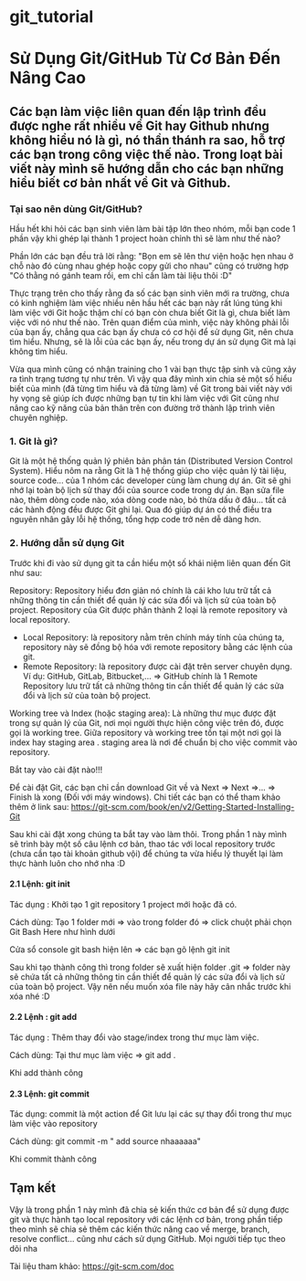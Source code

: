# git_tutorial

# Sử Dụng Git/GitHub Từ Cơ Bản Đến Nâng Cao
## Các bạn làm việc liên quan đến lập trình đều được nghe rất nhiều về Git hay Github nhưng không hiểu nó là gì, nó thần thánh ra sao, hỗ trợ các bạn trong công việc thế nào. Trong loạt bài viết này mình sẽ hướng dẫn cho các bạn những hiểu biết cơ bản nhất về Git và Github.
### Tại sao nên dùng Git/GitHub?
Hầu hết khi hỏi các bạn sinh viên làm bài tập lớn theo nhóm, mỗi bạn code 1 phần vậy khi ghép lại thành 1 project hoàn chỉnh thì sẽ làm như thế nào?

Phần lớn các bạn đều trả lời rằng: "Bọn em sẽ lên thư viện hoặc hẹn nhau ở chỗ nào đó cùng nhau ghép hoặc copy gửi cho nhau" cũng có trường hợp "Có thằng nó gánh team rồi, em chỉ cần làm tài liệu thôi :D"

Thực trạng trên cho thấy rằng đa số các bạn sinh viên mới ra trường, chưa có kinh nghiệm làm việc nhiều nên hầu hết các bạn này rất lúng túng khi làm việc với Git hoặc thậm chí có bạn còn chưa biết Git là gì, chưa biết làm việc với nó như thế nào. Trên quan điểm của mình, việc này không phải lỗi của bạn ấy, chẳng qua các bạn ấy chưa có cơ hội để sử dụng Git, nên chưa tìm hiểu. Nhưng, sẽ là lỗi của các bạn ấy, nếu trong dự án sử dụng Git mà lại không tìm hiểu.

Vừa qua mình cũng có nhận training cho 1 vài bạn thực tập sinh và cũng xảy ra tình trạng tương tự như trên. Vì vậy qua đây mình xin chia sẻ một số hiểu biết của mình (đã từng tìm hiểu và đã từng làm) về Git trong bài viết này với hy vọng sẽ giúp ích được những bạn tự tin khi làm việc với Git cũng như nâng cao kỹ năng của bản thân trên con đường trở thành lập trình viên chuyên nghiệp.
### 1. Git là gì?
Git là một hệ thống quản lý phiên bản phân tán (Distributed Version Control System). Hiểu nôm na rằng Git là 1 hệ thống giúp cho việc quản lý tài liệu, source code... của 1 nhóm các developer cùng làm chung dự án. Git sẽ ghi nhớ lại toàn bộ lịch sử thay đổi của source code trong dự án. Bạn sửa file nào, thêm dòng code nào, xóa dòng code nào, bỏ thừa dấu ở đâu... tất cả các hành động đều được Git ghi lại. Qua đó giúp dự án có thể điều tra nguyên nhân gây lỗi hệ thống, tổng hợp code trở nên dễ dàng hơn.
### 2. Hướng dẫn sử dụng Git
Trước khi đi vào sử dụng git ta cần hiểu một số khái niệm liên quan đến Git như sau:

Repository: Repository hiểu đơn giản nó chính là cái kho lưu trữ tất cả những thông tin cần thiết để quản lý các sửa đổi và lịch sử của toàn bộ project. Repository của Git được phân thành 2 loại là remote repository và local repository.

- Local Repository: là repository nằm trên chính máy tính của chúng ta, repository này sẽ đồng bộ hóa với remote repository bằng các lệnh của git.
- Remote Repository: là repository được cài đặt trên server chuyên dụng. Ví dụ: GitHub, GitLab, Bitbucket,...
=> GitHub chính là 1 Remote Repository lưu trữ tất cả những thông tin cần thiết để quản lý các sửa đổi và lịch sử của toàn bộ project.

Working tree và Index (hoặc staging area): Là những thư mục được đặt trong sự quản lý của Git, nơi mọi người thực hiện công việc trên đó, được gọi là working tree. Giữa repository và working tree tồn tại một nơi gọi là index hay staging area . staging area là nơi để chuẩn bị cho việc commit vào repository.

Bắt tay vào cài đặt nào!!!

Để cài đặt Git, các bạn chỉ cần download Git về và Next => Next =>... => Finish là xong (Đối với máy windows). Chi tiết các bạn có thể tham khảo thêm ở link sau: https://git-scm.com/book/en/v2/Getting-Started-Installing-Git

Sau khi cài đặt xong chúng ta bắt tay vào làm thôi. Trong phần 1 này mình sẽ trình bày một số câu lệnh cơ bản, thao tác với local repository trước (chưa cần tạo tài khoản github vội) để chúng ta vừa hiểu lý thuyết lại làm thực hành luôn cho nhớ nha :D
#### 2.1 Lệnh:  git init
Tác dụng : Khởi tạo 1 git repository 1 project mới hoặc đã có.

Cách dùng: Tạo 1 folder mới => vào trong folder đó => click chuột phải chọn Git Bash Here như hình dưới

Cửa sổ console git bash hiện lên => các bạn gõ lệnh git init 

Sau khi tạo thành công thì trong folder sẽ xuất hiện folder .git => folder này sẽ chứa tất cả những thông tin cần thiết để quản lý các sửa đổi và lịch sử của toàn bộ project. Vậy nên nếu muốn xóa file này hãy cân nhắc trước khi xóa nhé :D

#### 2.2 Lệnh : git add
Tác dụng : Thêm thay đổi vào stage/index trong thư mục làm việc.

Cách dùng: Tại thư mục làm việc => git add .

Khi add thành công
#### 2.3 Lệnh: git commit
Tác dụng: commit là một action để Git lưu lại các sự thay đổi trong thư mục làm việc vào repository

Cách dùng: git commit -m " add source nhaaaaaa"

Khi commit thành công
## Tạm kết
Vậy là trong phần 1 này mình đã chia sẻ kiến thức cơ bản để sử dụng được git và thực hành tạo local repository với các lệnh cơ bản, trong phần tiếp theo mình sẽ chia sẻ thêm các kiến thức nâng cao về merge, branch, resolve conflict... cũng như cách sử dụng GitHub. Mọi người tiếp tục theo dõi nha

Tài liệu tham khảo: https://git-scm.com/doc
